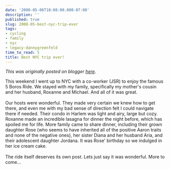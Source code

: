 ```yaml
---
date: '2008-05-06T10:08:00.000-07:00'
description: ''
published: true
slug: 2008-05-best-nyc-trip-ever
tags:
- cycling
- family
- nyc
- legacy-dannygreenfeld
time_to_read: 5
title: Best NYC trip ever!
---
```


*This was originally posted on blogger [here](https://dannygreenfeld.blogspot.com/2008/05/best-nyc-trip-ever.html)*.

This weekend I went up to NYC with a co-worker (JSR) to enjoy the famous 5 Boros Ride.  We stayed with my family, specifically my mother's cousin and her husband, Roxanne and Michael.  And all of it was great.<br /><br />Our hosts were wonderful.  They made very certain we knew how to get there, and even me with my bad sense of direction felt I could navigate there if needed.  Their condo in Harlem was light and airy, large but cozy.  Roxanne made an incredible lasagna for dinner the night before, which has spoiled me for life.  More family came to share dinner, including their grown daughter Rose (who seems to have inherited all of the positive Aaron traits and none of the negative ones), her sister Diana and her husband Aria, and their adolescent daughter Jordana.  It was Rose' birthday so we indulged in her ice cream cake.<br /><br />The ride itself deserves its own post.  Lets just say it was wonderful.   More to come...
